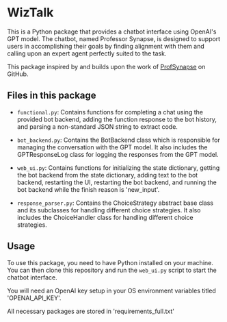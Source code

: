 # WizTalk

This is a Python package that provides a chatbot interface using OpenAI's GPT model. The chatbot, named Professor Synapse, is designed to support users in accomplishing their goals by finding alignment with them and calling upon an expert agent perfectly suited to the task.

This package inspired by and builds upon the work of [ProfSynapse](https://github.com/ProfSynapse/Synapse_CoR/tree/main) on GitHub.

## Files in this package

- `functional.py`: Contains functions for completing a chat using the provided bot backend, adding the function response to the bot history, and parsing a non-standard JSON string to extract code.

- `bot_backend.py`: Contains the BotBackend class which is responsible for managing the conversation with the GPT model. It also includes the GPTResponseLog class for logging the responses from the GPT model.

- `web_ui.py`: Contains functions for initializing the state dictionary, getting the bot backend from the state dictionary, adding text to the bot backend, restarting the UI, restarting the bot backend, and running the bot backend while the finish reason is 'new_input'.

- `response_parser.py`: Contains the ChoiceStrategy abstract base class and its subclasses for handling different choice strategies. It also includes the ChoiceHandler class for handling different choice strategies.

## Usage

To use this package, you need to have Python installed on your machine. You can then clone this repository and run the `web_ui.py` script to start the chatbot interface.

You will need an OpenAI key setup in your OS environment variables titled 'OPENAI_API_KEY'.

All necessary packages are stored in 'requirements_full.txt'